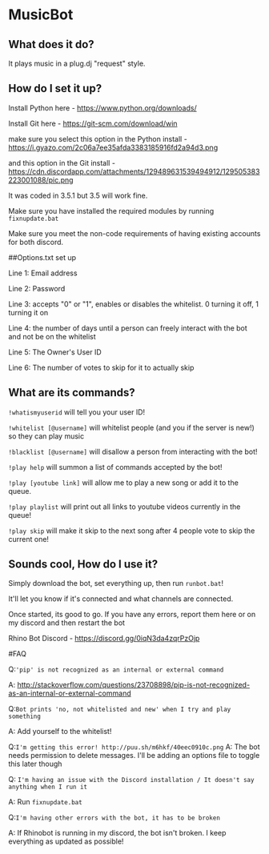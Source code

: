 # MusicBot

## What does it do?

It plays music in a plug.dj "request" style.

## How do I set it up?

Install Python here - https://www.python.org/downloads/

Install Git here - https://git-scm.com/download/win

make sure you select this option in the Python install - https://i.gyazo.com/2c06a7ee35afda3383185916fd2a94d3.png

and this option in the Git install - https://cdn.discordapp.com/attachments/129489631539494912/129505383223001088/pic.png

It was coded in 3.5.1 but 3.5 will work fine.


Make sure you have installed the required modules by running `fixnupdate.bat`

Make sure you meet the non-code requirements of having existing accounts for
both discord.

##Options.txt set up

Line 1: Email address

Line 2: Password

Line 3: accepts "0" or "1", enables or disables the whitelist. 0 turning it off, 1 turning it on

Line 4: the number of days until a person can freely interact with the bot and not be on the whitelist

Line 5: The Owner's User ID

Line 6: The number of votes to skip for it to actually skip


## What are its commands?

`!whatismyuserid` will tell you your user ID!

`!whitelist [@username]` will whitelist people (and you if the server is new!) so they can play music

`!blacklist [@username]` will disallow a person from interacting with the bot!

`!play help` will summon a list of commands accepted by the bot!

`!play [youtube link]` will allow me to play a new song or add it to the queue.

`!play playlist` will print out all links to youtube videos currently in the queue!

`!play skip` will make it skip to the next song after 4 people vote to skip the current one!

## Sounds cool, How do I use it?
Simply download the bot, set everything up, then run `runbot.bat`!

It'll let you know if it's connected and what channels are connected.

Once started, its good to go. If you have any errors, report them here or on my discord and then restart the bot

Rhino Bot Discord - https://discord.gg/0iqN3da4zqrPzOjp

#FAQ

Q:`'pip' is not recognized as an internal or external command`

A: http://stackoverflow.com/questions/23708898/pip-is-not-recognized-as-an-internal-or-external-command

Q:`Bot prints 'no, not whitelisted and new' when I try and play something`

A: Add yourself to the whitelist!

Q:`I'm getting this error! http://puu.sh/m6hkf/40eec0910c.png`
A: The bot needs permission to delete messages. I'll be adding an options file to toggle this later though

Q: `I'm having an issue with the Discord installation / It doesn't say anything when I run it`

A: Run `fixnupdate.bat`

Q:`I'm having other errors with the bot, it has to be broken`

A: If Rhinobot is running in my discord, the bot isn't broken. I keep everything as updated as possible! 

